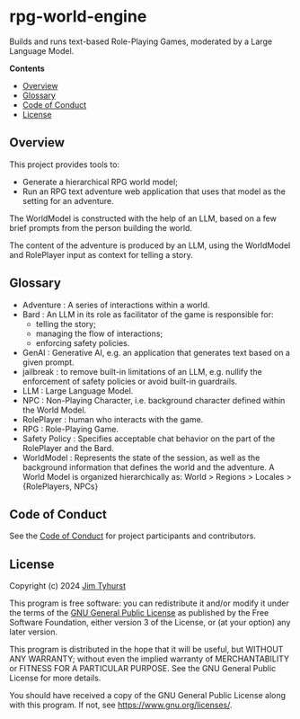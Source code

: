 # rpg-world-engine
Builds and runs text-based Role-Playing Games, moderated by a Large Language Model.

**Contents**

- [Overview](#overview)
- [Glossary](#glossary)
- [Code of Conduct](#code-of-conduct)
- [License](#license)

## Overview

This project provides tools to:

- Generate a hierarchical RPG world model;
- Run an RPG text adventure web application that uses that model as the setting for an adventure.

The WorldModel is constructed with the help of an LLM, based on a few brief prompts from the person building the world.

The content of the adventure is produced by an LLM, using the WorldModel and RolePlayer input as context for telling a story.

## Glossary

- Adventure : A series of interactions within a world.
- Bard : An LLM in its role as facilitator of the game is responsible for:
    - telling the story;
    - managing the flow of interactions;
    - enforcing safety policies.
- GenAI : Generative AI, e.g. an application that generates text based on a given prompt.
- jailbreak : to remove built-in limitations of an LLM, e.g. nullify the enforcement of safety policies or avoid built-in guardrails.
- LLM : Large Language Model.
- NPC : Non-Playing Character, i.e. background character defined within the World Model.
- RolePlayer : human who interacts with the game.
- RPG : Role-Playing Game.
- Safety Policy : Specifies acceptable chat behavior on the part of the RolePlayer and the Bard.
- WorldModel : Represents the state of the session, as well as the background information that defines the world and the adventure. A World Model is organized hierarchically as:
	World > Regions > Locales > {RolePlayers, NPCs}

## Code of Conduct

See the [Code of Conduct](./CODE_OF_CONDUCT.md) for project participants and contributors.

## License

Copyright (c) 2024 [Jim Tyhurst](https://jimtyhurst.com)

This program is free software: you can redistribute it and/or modify
it under the terms of the
[GNU General Public License](https://www.gnu.org/licenses/)
as published by the Free Software Foundation, either version 3 of the License,
or (at your option) any later version.

This program is distributed in the hope that it will be useful,
but WITHOUT ANY WARRANTY; without even the implied warranty of
MERCHANTABILITY or FITNESS FOR A PARTICULAR PURPOSE.  See the
GNU General Public License for more details.

You should have received a copy of the GNU General Public License
along with this program.  If not, see <https://www.gnu.org/licenses/>.
